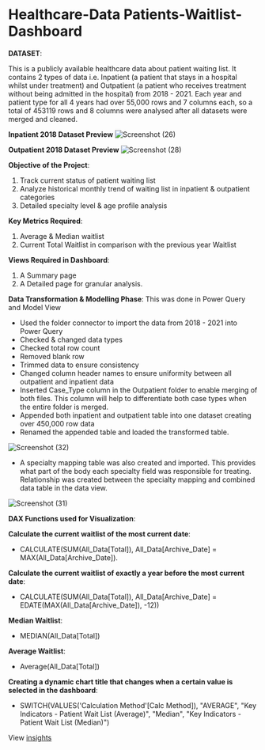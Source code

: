 # Healthcare-Data Patients-Waitlist-Dashboard

**DATASET**: 

This is a publicly available healthcare data about patient waiting list. It contains 2 types of data i.e. Inpatient (a patient that stays in a hospital whilst under treatment) and Outpatient (a patient who receives treatment without being admitted in the hospital) from 2018 - 2021. Each year and patient type for all 4 years had over 55,000 rows and 7 columns each, so a total of 453119 rows and 8 columns were analysed after all datasets were merged and cleaned.

**Inpatient 2018 Dataset Preview**
![Screenshot (26)](https://github.com/user-attachments/assets/cfafd5ac-cc09-4279-8c58-bb6c29601f37)

**Outpatient 2018 Dataset Preview**
![Screenshot (28)](https://github.com/user-attachments/assets/1d299689-a550-4c9e-9c55-8936aca957c7)


**Objective of the Project**:
1.	Track current status of patient waiting list
2.	Analyze historical monthly trend of waiting list in inpatient & outpatient categories
3.	Detailed specialty level & age profile analysis

**Key Metrics Required**:
1. Average & Median waitlist
2.	Current Total Waitlist in comparison with the previous year Waitlist

**Views Required in Dashboard**: 
1. A Summary page
2.	A Detailed page for granular analysis.


**Data Transformation & Modelling Phase**: This was done in Power Query and Model View 
- Used the folder connector to import the data from 2018 - 2021 into Power Query
-	Checked & changed data types 
-	Checked total row count
-	Removed blank row
-	Trimmed data to ensure consistency
-	Changed column header names to ensure uniformity between all outpatient and inpatient data
-	Inserted Case_Type column in the Outpatient folder to enable merging of both files. This column will help to differentiate both case types when the entire folder is merged.
-	Appended both inpatient and outpatient table into one dataset creating over 450,000 row data
-	Renamed the appended table and loaded the transformed table.

![Screenshot (32)](https://github.com/user-attachments/assets/402a5aa9-593f-4901-967c-d90dc1f0b937)

-	A specialty mapping table was also created and imported. This provides what part of the body each specialty field was responsible for treating. Relationship was created between the specialty mapping and combined data table in the data view.

![Screenshot (31)](https://github.com/user-attachments/assets/83d4fecd-fd5a-4f95-bc64-51710cd16ef9)

**DAX Functions used for Visualization**: 

**Calculate the current waitlist of the most current date**: 
- CALCULATE(SUM(All_Data[Total]), All_Data[Archive_Date] = MAX(All_Data[Archive_Date]).

**Calculate the current waitlist of exactly a year before the most current date**: 
- CALCULATE(SUM(All_Data[Total]), All_Data[Archive_Date] = EDATE(MAX(All_Data[Archive_Date]), -12))

**Median Waitlist**: 
- MEDIAN(All_Data[Total]) 

**Average Waitlist**: 
- Average(All_Data[Total])

**Creating a dynamic chart title that changes when a certain value is selected in the dashboard**:
-	SWITCH(VALUES('Calculation Method'[Calc Method]), "AVERAGE", "Key Indicators - Patient Wait List (Average)", "Median",  "Key Indicators - Patient Wait List (Median)")

View [insights](https://github.com/olubadero/Healthcare-Data--Patients-Waitlist-Dashboard/blob/main/Insights.md)


